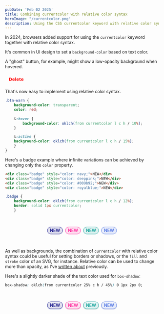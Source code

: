 ```yaml
---
pubDate: 'Feb 02 2025'
title: Combining currentcolor with relative color syntax
heroImage: "/currentcolor.png"
description: Using the CSS currentcolor keyword with relative color syntax
---
```


<style>
    .badge {
        border-radius: 20px;
        width: fit-content;
        font-size: 14px;
        font-weight: 550;
        line-height: 1;
         padding: 4px 8px;
        background-color: oklch(from currentcolor l c h / 12%);
        border: solid 1px currentcolor;
    }

    .btn-warn {
        background-color: transparent;
        color: red;
        border: 0;
        padding: 8px 12px;
        cursor: pointer;
        font-size: 15px;
        font-weight: 550;
        font-family: system-ui;
        border-radius: 5px;

        &:hover {
            background-color: oklch(from currentcolor l c h / 10%);
        }

         &:active {
            background-color: oklch(from currentcolor l c h / 15%);
        }
    }

    .with-shadow {
        box-shadow: oklch(from currentcolor 40% c h / 45%) 0 1px 2px 0;
    }
</style>

In 2024, browsers added support for using the `currentcolor` keyword together with relative color syntax.

It's common in UI design to set a `background-color` based on text color.

A "ghost" button, for example, might show a low-opacity background when hovered.

<button class="btn-warn">Delete</button>

That's now easy to implement using relative color syntax.

```css
.btn-warn {
    background-color: transparent;
    color: red;
    
    &:hover {
        background-color: oklch(from currentcolor l c h / 10%);
    }

    &:active {
    background-color: oklch(from currentcolor l c h / 15%);
    }
}
```

Here's a badge example where infinite variations can be achieved by changing only the `color` property.

```html
<div class="badge" style="color: navy;">NEW</div>
<div class="badge" style="color: deeppink;">NEW</div>
<div class="badge" style="color: #009b92;">NEW</div>
<div class="badge" style="color: royalblue;">NEW</div>
```

```css
.badge {
    background-color: oklch(from currentcolor l c h / 12%);
    border: solid 1px currentcolor;
    }
```

<div style="display: flex; gap: 8px; padding-block: 32px; justify-content: center;">
<div class="badge" style="color: navy;">NEW</div>
<div class="badge" style="color: deeppink;">NEW</div>
<div class="badge" style="color: #009b92;">NEW</div>
<div class="badge" style="color: royalblue;">NEW</div>
</div>

As well as backgrounds, the combination of `currentcolor` with relative color syntax could be useful for setting borders or shadows, or the `fill` and `stroke` color of an SVG, for instance. Relative color can be used to change more than opacity, as I've [written about](/color-mix-and-relative-color) previously.

Here's a slightly darker shade of the text color used for `box-shadow`:

```css
box-shadow: oklch(from currentcolor 25% c h / 45%) 0 1px 2px 0;
```

<div style="display: flex; gap: 8px; padding-block: 32px; justify-content: center;">
<div class="badge with-shadow" style="color: navy;">NEW</div>
<div class="badge with-shadow" style="color: deeppink;">NEW</div>
<div class="badge with-shadow" style="color: #009b92;">NEW</div>
<div class="badge with-shadow" style="color: royalblue;">NEW</div>
</div>
